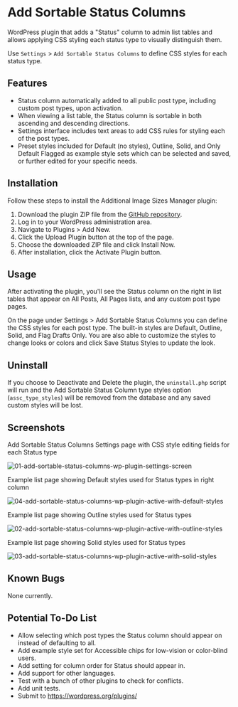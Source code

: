 # Add Sortable Status Columns

WordPress plugin that adds a "Status" column to admin list tables and allows applying CSS styling each status type to visually distinguish them.

Use `Settings` > `Add Sortable Status Columns` to define CSS styles for each status type.

## Features

- Status column automatically added to all public post type, including custom post types, upon activation.
- When viewing a list table, the Status column is sortable in both ascending and descending directions.
- Settings interface includes text areas to add CSS rules for styling each of the post types.
- Preset styles included for Default (no styles), Outline, Solid, and Only Default Flagged as example style sets which can be selected and saved, or further edited for your specific needs.

## Installation

Follow these steps to install the Additional Image Sizes Manager plugin:

1. Download the plugin ZIP file from the [GitHub repository](https://github.com/danpoynor/add-sortable-status-columns).
2. Log in to your WordPress administration area.
3. Navigate to Plugins > Add New.
4. Click the Upload Plugin button at the top of the page.
5. Choose the downloaded ZIP file and click Install Now.
6. After installation, click the Activate Plugin button.

## Usage

After activating the plugin, you'll see the Status column on the right in list tables that appear on All Posts, All Pages lists, and any custom post type pages.

On the page under Settings > Add Sortable Status Columns you can define the CSS styles for each post type. The built-in styles are Default, Outline, Solid, and Flag Drafts Only. You are also able to customize the styles to change looks or colors and click Save Status Styles to update the look.

## Uninstall

If you choose to Deactivate and Delete the plugin, the `uninstall.php` script will run and the Add Sortable Status Column type styles option (`assc_type_styles`) will be removed from the database and any saved custom styles will be lost.

## Screenshots

Add Sortable Status Columns Settings page with CSS style editing fields for each Status type

![01-add-sortable-status-columns-wp-plugin-settings-screen](https://github.com/danpoynor/add-sortable-status-columns/assets/764270/16e5fcf2-c5b1-489d-838a-85fb76074f0b)

Example list page showing Default styles used for Status types in right column

![04-add-sortable-status-columns-wp-plugin-active-with-default-styles](https://github.com/danpoynor/add-sortable-status-columns/assets/764270/61151ea7-ae80-468f-9805-17f6cbe37aa5)

Example list page showing Outline styles used for Status types

![02-add-sortable-status-columns-wp-plugin-active-with-outline-styles](https://github.com/danpoynor/add-sortable-status-columns/assets/764270/3326b2f0-431c-498e-a22f-b54e32c30f50)

Example list page showing Solid styles used for Status types

![03-add-sortable-status-columns-wp-plugin-active-with-solid-styles](https://github.com/danpoynor/add-sortable-status-columns/assets/764270/07b4484e-efdd-4d02-a568-7e7ecc4fd63f)

## Known Bugs

None currently.

## Potential To-Do List

- Allow selecting which post types the Status column should appear on instead of defaulting to all.
- Add example style set for Accessible chips for low-vision or color-blind users.
- Add setting for column order for Status should appear in.
- Add support for other languages.
- Test with a bunch of other plugins to check for conflicts.
- Add unit tests.
- Submit to <https://wordpress.org/plugins/>

